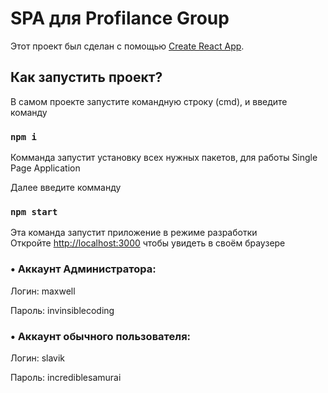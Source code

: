 # SPA для Profilance Group

Этот проект был сделан с помощью [Create React App](https://github.com/facebook/create-react-app).

## Как запустить проект? 

В самом проекте запустите командную строку (cmd), и введите команду 

### `npm i`

Комманда запустит установку всех нужных пакетов, для работы Single Page Application

Далее введите комманду

### `npm start`

Эта команда запустит приложение в режиме разработки\
Откройте [http://localhost:3000](http://localhost:3000) чтобы увидеть в своём браузере

### • Аккаунт Администратора:
Логин: maxwell

Пароль: invinsiblecoding

### • Аккаунт обычного пользователя:
Логин: slavik

Пароль: incrediblesamurai


